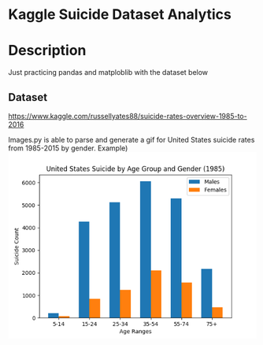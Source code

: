 # Kaggle Suicide Dataset Analytics

# Description
Just practicing pandas and matploblib with the dataset below

## Dataset
https://www.kaggle.com/russellyates88/suicide-rates-overview-1985-to-2016

Images.py is able to parse and generate a gif for United States suicide rates from 1985-2015 by gender. Example)
![Alt Text](https://github.com/pyraven/kaggle_suicide_dataset_analytics/blob/master/United_States_suicide_rates_by_gender-1985-2015_gif/suicide_no.gif)
